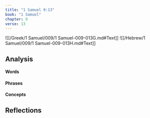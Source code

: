 ```yaml
---
title: "1 Samuel 9:13"
book: "1 Samuel"
chapter: 9
verse: 13
---
```

![[/Greek/1 Samuel/009/1 Samuel-009-013G.md#Text]]
![[/Hebrew/1 Samuel/009/1 Samuel-009-013H.md#Text]]

## Analysis

#### Words

#### Phrases

#### Concepts

## Reflections

